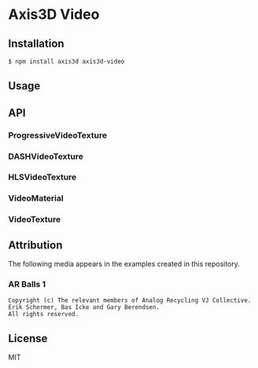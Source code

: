 Axis3D Video
============

## Installation

```sh
$ npm install axis3d axis3d-video
```

## Usage

## API

### ProgressiveVideoTexture

### DASHVideoTexture

### HLSVideoTexture

### VideoMaterial

### VideoTexture

## Attribution

The following media appears in the examples created in this repository.

### AR Balls 1

```
Copyright (c) The relevant members of Analog Recycling VJ Collective.
Erik Schermer, Bas Icke and Gary Berendsen.
All rights reserved.
```

## License

MIT
